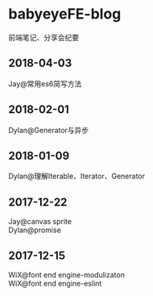 # babyeyeFE-blog
前端笔记、分享会纪要

## 2018-04-03
Jay@常用es6简写方法

## 2018-02-01

Dylan@Generator与异步

## 2018-01-09

Dylan@理解Iterable、Iterator、Generator

## 2017-12-22

Jay@canvas sprite  
Dylan@promise

## 2017-12-15
WiX@font end engine-modulizaton  
WiX@font end engine-eslint
